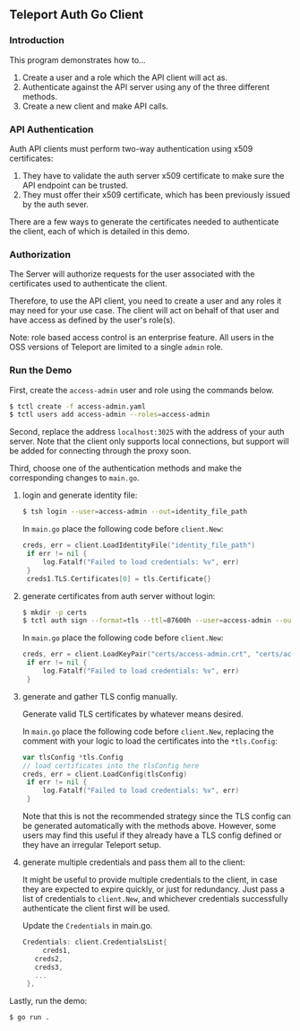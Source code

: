 ## Teleport Auth Go Client

### Introduction

This program demonstrates how to...

1. Create a user and a role which the API client will act as.
2. Authenticate against the API server using any of the three different methods.
3. Create a new client and make API calls.

### API Authentication

Auth API clients must perform two-way authentication using x509 certificates:

1. They have to validate the auth server x509 certificate to make sure the
   API endpoint can be trusted.
2. They must offer their x509 certificate, which has been previously issued
   by the auth sever.

There are a few ways to generate the certificates needed to authenticate the client, each of which is detailed in this demo.

### Authorization

The Server will authorize requests for the user associated with the certificates used to authenticate the client. 

Therefore, to use the API client, you need to create a user and any roles it may need for your use case. The client will act on behalf of that user and have access as defined by the user's role(s).

Note: role based access control is an enterprise feature. All users in the OSS versions of Teleport are limited to a single `admin` role.

### Run the Demo

First, create the `access-admin` user and role using the commands below.

```bash
$ tctl create -f access-admin.yaml
$ tctl users add access-admin --roles=access-admin
```

Second, replace the address `localhost:3025` with the address of your auth server. Note that the client only supports local connections, but support will be added for connecting through the proxy soon.

Third, choose one of the authentication methods and make the corresponding changes to `main.go`.

1. login and generate identity file:

   ```bash
   $ tsh login --user=access-admin --out=identity_file_path
   ```

   In `main.go` place the following code before `client.New`:

   ```go
   creds, err = client.LoadIdentityFile("identity_file_path")
	if err != nil {
		log.Fatalf("Failed to load credentials: %v", err)
	}
	creds1.TLS.Certificates[0] = tls.Certificate{}
   ```

2. generate certificates from auth server without login:

   ```bash
   $ mkdir -p certs
   $ tctl auth sign --format=tls --ttl=87600h --user=access-admin --out=certs/access-admin
   ```

   In `main.go` place the following code before `client.New`:

   ```go
   creds, err = client.LoadKeyPair("certs/access-admin.crt", "certs/access-admin.key", "certs/access-admin.cas")
	if err != nil {
		log.Fatalf("Failed to load credentials: %v", err)
	}
   ```

3. generate and gather TLS config manually.

   Generate valid TLS certificates by whatever means desired. 
   
   In `main.go` place the following code before `client.New`, replacing the comment with your logic to load the certificates into the `*tls.Config`:


   ```go
   var tlsConfig *tls.Config
   // load certificates into the tlsConfig here
   creds, err = client.LoadConfig(tlsConfig)
	if err != nil {
		log.Fatalf("Failed to load credentials: %v", err)
	}
   ```

   Note that this is not the recommended strategy since the TLS config can be generated automatically with the methods above. However, some users may find this useful if they already have a TLS config defined or they have an irregular Teleport setup.

4. generate multiple credentials and pass them all to the client:

   It might be useful to provide multiple credentials to the client, in case they are expected to expire quickly, or just for redundancy. Just pass a list of credentials to `client.New`, and whichever credentials successfully authenticate the client first will be used.

   Update the `Credentials` in main.go.

   ```go
   Credentials: client.CredentialsList{
		creds1,
      creds2,
      creds3,
      ...
	},
   ```

Lastly, run the demo:

```bash
$ go run .
```